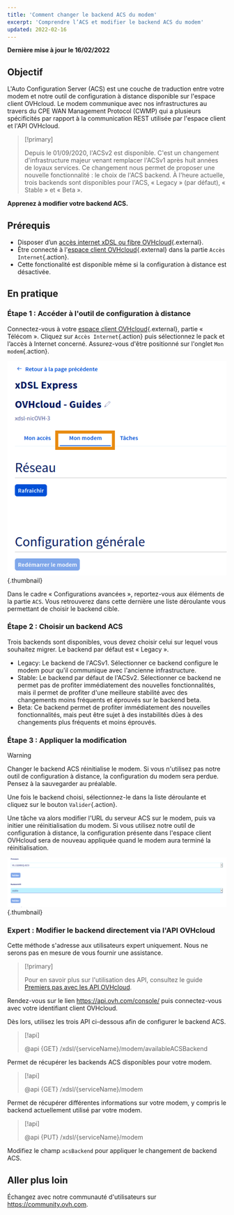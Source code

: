 ```yaml
---
title: 'Comment changer le backend ACS du modem'
excerpt: 'Comprendre l’ACS et modifier le backend ACS du modem'
updated: 2022-02-16
---
```


**Dernière mise à jour le 16/02/2022**

## Objectif

L'Auto Configuration Server (ACS) est une couche de traduction entre votre modem et notre outil de configuration à distance disponible sur l'espace client OVHcloud. Le modem communique avec nos infrastructures au travers du CPE WAN Management Protocol (CWMP) qui a plusieurs spécificités par rapport à la communication REST utilisée par l'espace client et l'API OVHcloud.

> [!primary]
>
> Depuis le 01/09/2020, l'ACSv2 est disponible. C'est un changement d'infrastructure majeur venant remplacer l'ACSv1 après huit années de loyaux services. Ce changement nous permet de proposer une nouvelle fonctionnalité : le choix de l'ACS backend. À l'heure actuelle, trois backends sont disponibles pour l'ACS, « Legacy » (par défaut), « Stable » et « Beta ».
>

**Apprenez à modifier votre backend ACS.**

## Prérequis

- Disposer d’un [accès internet xDSL ou fibre OVHcloud](https://www.ovhtelecom.fr/offre-internet/){.external}.
- Être connecté à l'[espace client OVHcloud](https://www.ovh.com/auth?onsuccess=https%3A%2F%2Fwww.ovhtelecom.fr%2Fmanager&ovhSubsidiary=fr){.external} dans la partie `Accès Internet`{.action}.
- Cette fonctionalité est disponible même si la configuration à distance est désactivée.

## En pratique

### Étape 1 : Accéder à l'outil de configuration à distance

Connectez-vous à votre [espace client OVHcloud](https://www.ovh.com/auth?onsuccess=https%3A%2F%2Fwww.ovhtelecom.fr%2Fmanager&ovhSubsidiary=fr){.external}, partie « Télécom ». Cliquez sur `Accès Internet`{.action} puis sélectionnez le pack et l’accès à Internet concerné. Assurez-vous d'être positionné sur l'onglet `Mon modem`{.action}.

![changeACS](images/changeACS-step1-2022.png){.thumbnail}

Dans le cadre « Configurations avancées », reportez-vous aux éléments de la partie `ACS`. Vous retrouverez dans cette dernière une liste déroulante vous permettant de choisir le backend cible.

### Étape 2 : Choisir un backend ACS

Trois backends sont disponibles, vous devez choisir celui sur lequel vous souhaitez migrer. Le backend par défaut est « Legacy ».

- Legacy: Le backend de l'ACSv1. Sélectionner ce backend configure le modem pour qu'il communique avec l'ancienne infrastructure.
- Stable: Le backend par défaut de l'ACSv2. Sélectionner ce backend ne permet pas de profiter immédiatement des nouvelles fonctionnalités, mais il permet de profiter d'une meilleure stabilité avec des changements moins fréquents et éprouvés sur le backend beta.
- Beta: Ce backend permet de profiter immédiatement des nouvelles fonctionnalités, mais peut être sujet à des instabilités dûes à des changements plus fréquents et moins éprouvés.

### Étape 3 : Appliquer la modification

> [!warning]
>
> Changer le backend ACS réinitialise le modem. Si vous n'utilisez pas notre outil de configuration à distance, la configuration du modem sera perdue. Pensez à la sauvegarder au préalable.
>

Une fois le backend choisi, sélectionnez-le dans la liste déroulante et cliquez sur le bouton `Valider`{.action}.

Une tâche va alors modifier l'URL du serveur ACS sur le modem, puis va initier une réinitialisation du modem. Si vous utilisez notre outil de configuration à distance, la configuration présente dans l'espace client OVHcloud sera de nouveau appliquée quand le modem aura terminé la réinitialisation.

![changeACS](images/changeACS-step2.png){.thumbnail}

### Expert : Modifier le backend directement via l'API OVHcloud

Cette méthode s'adresse aux utilisateurs expert uniquement. Nous ne serons pas en mesure de vous fournir une assistance.

> [!primary]
>
> Pour en savoir plus sur l'utilisation des API, consultez le guide [Premiers pas avec les API OVHcloud](/pages/manage_and_operate/api/first-steps).
>

Rendez-vous sur le lien <https://api.ovh.com/console/> puis connectez-vous avec votre identifiant client OVHcloud. 

Dès lors, utilisez les trois API ci-dessous afin de configurer le backend ACS.

> [!api]
>
> @api {GET} /xdsl/{serviceName}/modem/availableACSBackend
>

Permet de récupérer les backends ACS disponibles pour votre modem.

> [!api]
>
> @api {GET} /xdsl/{serviceName}/modem
>

Permet de récupérer différentes informations sur votre modem, y compris le backend actuellement utilisé par votre modem.

> [!api]
>
> @api {PUT} /xdsl/{serviceName}/modem
>

Modifiez le champ `acsBackend` pour appliquer le changement de backend ACS.

## Aller plus loin

Échangez avec notre communauté d'utilisateurs sur <https://community.ovh.com>.
